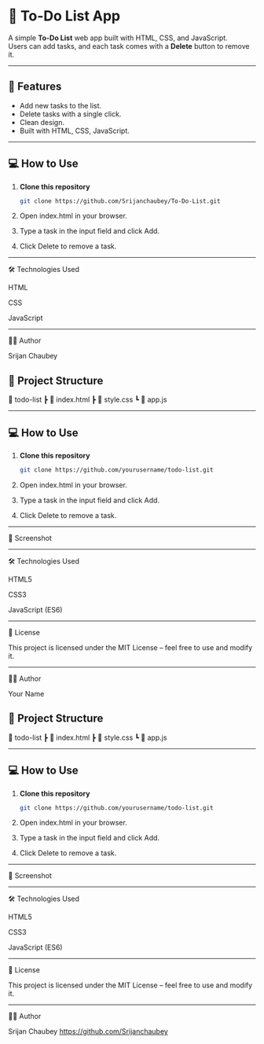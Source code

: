 # 📝 To-Do List App

A simple **To-Do List** web app built with HTML, CSS, and JavaScript.  
Users can add tasks, and each task comes with a **Delete** button to remove it.

---

## 🚀 Features
- Add new tasks to the list.
- Delete tasks with a single click.
- Clean design.
- Built with HTML, CSS, JavaScript.

---

## 💻 How to Use
1. **Clone this repository**  
   ```bash
   git clone https://github.com/Srijanchaubey/To-Do-List.git

2. Open index.html in your browser.


3. Type a task in the input field and click Add.


4. Click Delete to remove a task.




---



🛠 Technologies Used

HTML

CSS

JavaScript 



---



👨‍💻 Author

Srijan Chaubey
## 📂 Project Structure

📁 todo-list ┣ 📜 index.html ┣ 📜 style.css ┗ 📜 app.js

---

## 💻 How to Use
1. **Clone this repository**  
   ```bash
   git clone https://github.com/yourusername/todo-list.git

2. Open index.html in your browser.


3. Type a task in the input field and click Add.


4. Click Delete to remove a task.




---

📸 Screenshot




---

🛠 Technologies Used

HTML5

CSS3

JavaScript (ES6)



---

📜 License

This project is licensed under the MIT License – feel free to use and modify it.


---

👨‍💻 Author

Your Name
## 📂 Project Structure

📁 todo-list ┣ 📜 index.html ┣ 📜 style.css ┗ 📜 app.js

---

## 💻 How to Use
1. **Clone this repository**  
   ```bash
   git clone https://github.com/yourusername/todo-list.git

2. Open index.html in your browser.


3. Type a task in the input field and click Add.


4. Click Delete to remove a task.




---

📸 Screenshot




---

🛠 Technologies Used

HTML5

CSS3

JavaScript (ES6)



---

📜 License

This project is licensed under the MIT License – feel free to use and modify it.


---

👨‍💻 Author

Srijan Chaubey
https://github.com/Srijanchaubey
